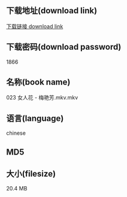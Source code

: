 ## 下载地址(download link)
[下载链接 download link](https://tutu365.netlify.app/?s=023+%E5%A5%B3%E4%BA%BA%E8%8A%B1+-+%E6%A2%85%E8%89%B3%E8%8A%B3.mkv)

## 下载密码(download password)
1866

## 名称(book name)
023 女人花 - 梅艳芳.mkv.mkv

## 语言(language)
chinese

## MD5


## 大小(filesize)
20.4 MB
